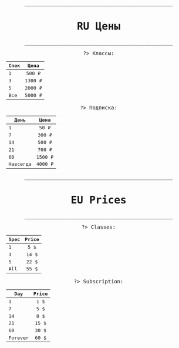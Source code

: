 <kbd style="width: auto; height: auto; text-align: center; border: 2px solid  smoke; border-radius:25px">
<p>________________________________________________</p> 

# RU Цены

<p>________________________________________________</p> 


?>  Классы:

| Спек | Цена
|------|:----:|
|1|500 ₽|
|3|1300 ₽|
|5|2000 ₽|
|Все|5000 ₽|

?> Подписка:


| День | Цена
|------|:----:|
|1|50 ₽|
|7|300 ₽|
|14|500 ₽|
|21|700 ₽|
|60|1500 ₽|
|Навсегда|4000 ₽|

</kbd>


<kbd style="text-align: center; border: 2px solid  smoke; border-radius:25px">
<p>________________________________________________</p> 

# EU Prices

<p>________________________________________________</p> 


?> Classes:

| Spec | Price
|------|:----:|
|1|5 $|
|3|14 $|
|5|22 $|
|All|55 $|


?> Subscription:


| Day | Price
|------|:----:|
|1|1 $|
|7|5 $|
|14|8 $|
|21|15 $|
|60|30 $|
|Forever|60 $|

</kbd>
<br></br>